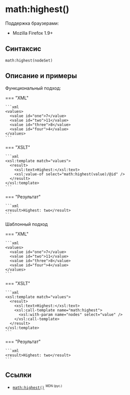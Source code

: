 # math​:highest()

Поддержка браузерами:

- Mozilla Firefox 1.9+

## Синтаксис

```
math:highest(nodeSet)
```

## Описание и примеры

Функциональный подход:

=== "XML"

    ```xml
    <values>
      <value id="one">7</value>
      <value id="two">11</value>
      <value id="three">8</value>
      <value id="four">4</value>
    </values>
    ```

=== "XSLT"

    ```xml
    <xsl:template match="values">
      <result>
        <xsl:text>Highest:</xsl:text>
        <xsl:value-of select="math:highest(value)/@id" />
      </result>
    </xsl:template>
    ```

=== "Результат"

    ```xml
    <result>Highest: two</result>
    ```

Шаблонный подход

=== "XML"

    ```xml
    <values>
      <value id="one">7</value>
      <value id="two">11</value>
      <value id="three">8</value>
      <value id="four">4</value>
    </values>
    ```

=== "XSLT"

    ```xml
    <xsl:template match="values">
      <result>
        <xsl:text>Highest:</xsl:text>
        <xsl:call-template name="math:highest">
          <xsl:with-param name="nodes" select="value" />
        </xsl:call-template>
      </result>
    </xsl:template>
    ```

=== "Результат"

    ```xml
    <result>Highest: two</result>
    ```

## Ссылки

- [`math​:highest()`](https://developer.mozilla.org/en-US/docs/Web/EXSLT/math/highest) <sup><small>MDN (рус.)</small></sup>
